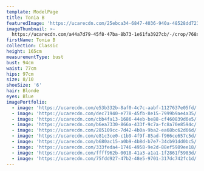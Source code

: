 ```yaml
---
template: ModelPage
title: Tonia B
featuredImage: 'https://ucarecdn.com/25ebca34-6847-4036-940a-48528dd7234e/'
imageThumbnail: >-
  https://ucarecdn.com/a44a7d79-45f8-47ba-8b73-1e61fa3927cb/-/crop/768x1091/1411,84/-/preview/
firstName: Tonia B
collection: Classic
height: 165cm
measurementType: bust
bust: 94cm
waist: 77cm
hips: 97cm
size: 8/10
shoeSize: '6'
hair: Blonde
eyes: Blue
imagePortfolio:
  - image: 'https://ucarecdn.com/e53b332b-8af0-4c7c-aabf-1127637e05fd/'
  - image: 'https://ucarecdn.com/dec71940-e778-45fb-8e15-7999b9ae4a35/'
  - image: 'https://ucarecdn.com/cbb4fa13-1686-44eb-be88-cf460839d6e5/'
  - image: 'https://ucarecdn.com/b6ea7330-866a-433f-9c7a-fc8a70e8594c/'
  - image: 'https://ucarecdn.com/285109cc-7d42-4b0a-9ba2-ea68bc62d66d/'
  - image: 'https://ucarecdn.com/e81c3ce0-c1b9-4f9f-85ad-f966ce657c5d/'
  - image: 'https://ucarecdn.com/b680ac15-a0b9-4b8d-b7e7-34cb91dd0bc5/'
  - image: 'https://ucarecdn.com/333feda4-1746-4958-9e2d-88ef5989ee18/'
  - image: 'https://ucarecdn.com/ffff962b-0018-41a3-a1a1-1f2861f5983d/'
  - image: 'https://ucarecdn.com/75fdd927-47b2-48e5-9701-317dc742fc1d/'
---
```


